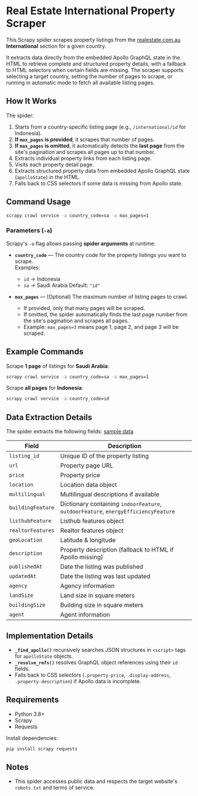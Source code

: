 # Real Estate International Property Scraper

This Scrapy spider scrapes property listings from the [realestate.com.au](https://www.realestate.com.au) **International** section for a given country.

It extracts data directly from the embedded Apollo GraphQL state in the HTML to retrieve complete and structured property details, with a fallback to HTML selectors when certain fields are missing.
The scraper supports selecting a target country, setting the number of pages to scrape, or running in automatic mode to fetch all available listing pages.

## How It Works

The spider:
1. Starts from a country-specific listing page (e.g., `/international/id` for Indonesia).
2. **If `max_pages` is provided**, it scrapes that number of pages.
3. **If `max_pages` is omitted**, it automatically detects the **last page** from the site's pagination and scrapes all pages up to that number.
4. Extracts individual property links from each listing page.
5. Visits each property detail page.
6. Extracts structured property data from embedded Apollo GraphQL state (`apolloState`) in the HTML.
7. Falls back to CSS selectors if some data is missing from Apollo state.

## Command Usage

```bash
scrapy crawl service -a country_code=sa -a max_pages=1
```

### Parameters (`-a`)

Scrapy's `-a` flag allows passing **spider arguments** at runtime:

- **`country_code`** — The country code for the property listings you want to scrape.  
  Examples:
  - `id` → Indonesia
  - `sa` → Saudi Arabia
  Default: `"id"`

- **`max_pages`** — (Optional) The maximum number of listing pages to crawl.
  - If provided, only that many pages will be scraped. 
  - If omitted, the spider automatically finds the last page number from the site's pagination and scrapes all pages.
  - Example: `max_pages=3` means page 1, page 2, and page 3 will be scraped.

## Example Commands

Scrape **1 page** of listings for **Saudi Arabia**:
```bash
scrapy crawl service -a country_code=sa -a max_pages=1
```

Scrape **all pages** for **Indonesia**:
```bash
scrapy crawl service -a country_code=id
```

## Data Extraction Details

The spider extracts the following fields: [sample data](./realestate_international/realestate_international/data/310096794391.json)

| Field              | Description |
|--------------------|-------------|
| `listing_id`       | Unique ID of the property listing |
| `url`              | Property page URL |
| `price`            | Property price |
| `location`         | Location data object |
| `multilingual`     | Multilingual descriptions if available |
| `buildingFeature`  | Dictionary containing `indoorFeature`, `outdoorFeature`, `energyEfficiencyFeature` |
| `listhubFeature`   | Listhub features object |
| `realtorFeatures`  | Realtor features object |
| `geoLocation`      | Latitude & longitude |
| `description`      | Property description (fallback to HTML if Apollo missing) |
| `publishedAt`      | Date the listing was published |
| `updatedAt`        | Date the listing was last updated |
| `agency`           | Agency information |
| `landSize`         | Land size in square meters |
| `buildingSize`     | Building size in square meters |
| `agent`            | Agent information |

## Implementation Details

- **`_find_apollo()`** recursively searches JSON structures in `<script>` tags for `apolloState` objects.
- **`_resolve_refs()`** resolves GraphQL object references using their `id` fields.
- Falls back to CSS selectors (`.property-price`, `.display-address`, `.property-description`) if Apollo data is incomplete.

## Requirements

- Python 3.8+
- Scrapy
- Requests

Install dependencies:
```bash
pip install scrapy requests
```

## Notes

- This spider accesses public data and respects the target website's `robots.txt` and terms of service.